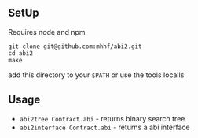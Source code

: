## SetUp

Requires node and npm

```
git clone git@github.com:mhhf/abi2.git
cd abi2
make
```

add this directory to your `$PATH` or use the tools localls

## Usage

* `abi2tree Contract.abi` - returns binary search tree
* `abi2interface Contract.abi` - returns a abi interface
